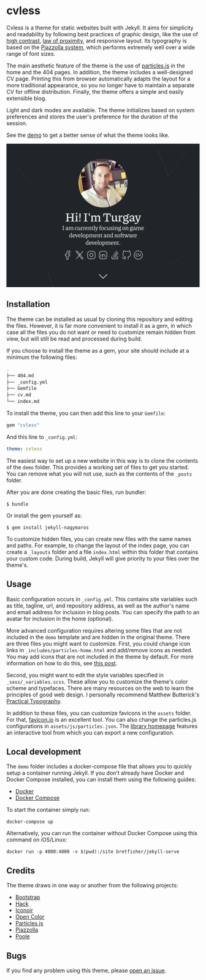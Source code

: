 # cvless

Cvless is a theme for static websites built with Jekyll. It aims for simplicity and readability by following best practices of graphic design, like the use of [high contrast](https://www.contrastrebellion.com), [law of proximity](https://lawsofux.com/law-of-proximity), and responsive layout. Its typography is based on the [Piazzolla system](https://piazzolla.huertatipografica.com/), which performs extremely well over a wide range of font sizes.

The main aesthetic feature of the theme is the use of [particles.js](https://vincentgarreau.com/particles.js/) in the home and the 404 pages. In addition, the theme includes a well-designed CV page. Printing this from browser automatically adapts the layout for a more traditional appearance, so you no longer have to maintain a separate CV for offline distribution. Finally, the theme offers a simple and easily extensible blog.

Light and dark modes are available. The theme initializes based on system preferences and stores the user's preference for the duration of the session.

See the [demo](https://trgysvc.github.io/) to get a better sense of what the theme looks like.

![](https://github.com/trgysvc/trgysvc.github.io/blob/3eeef69e613630552012626f88e2e12dbeccbad9/screenshot.png)

## Installation

The theme can be installed as usual by cloning this repository and editing the files. However, it is far more convenient to install it as a gem, in which case all the files you do not want or need to customize remain hidden from view, but will still be read and processed during build.

If you choose to install the theme as a gem, your site should include at a minimum the following files:

```bash
.
├── 404.md
├── _config.yml
├── Gemfile
├── cv.md
└── index.md
```

To install the theme, you can then add this line to your `Gemfile`:

```ruby
gem "cvless"
```

And this line to `_config.yml`:

```yaml
theme: cvless
```

The easiest way to set up a new website in this way is to clone the contents of the `demo` folder. This provides a working set of files to get you started. You can remove what you will not use, such as the contents of the `_posts` folder.

After you are done creating the basic files, run bundler:

    $ bundle

Or install the gem yourself as:

    $ gem install jekyll-nagymaros

To customize hidden files, you can create new files with the same names and paths. For example, to change the layout of the index page, you can create a `_layouts` folder and a file `index.html` within this folder that contains your custom code. During build, Jekyll will give priority to your files over the theme's.

## Usage

Basic configuration occurs in `_config.yml`. This contains site variables such as title, tagline, url, and repository address, as well as the author's name and email address for inclusion in blog posts. You can specify the path to an avatar for inclusion in the home (optional).

More advanced configuration requires altering some files that are not included in the `demo` template and are hidden in the original theme. There are three files you might want to customize. First, you could change icon links in `_includes/particles-home.html` and add/remove icons as needed. You may add icons that are not included in the theme by default. For more information on how to do this, see [this post](https://piazzai.github.io/cvless/2022/08/01/on-the-use-of-icons/).

Second, you might want to edit the style variables specified in `_sass/_variables.scss`. These allow you to customize the theme's color scheme and typefaces. There are many resources on the web to learn the principles of good web design. I personally recommend Matthew Butterick's [Practical Typography](https://practicaltypography.com/websites.html).

In addition to these files, you can customize favicons in the `assets` folder. For that, [favicon.io](https://favicon.io/) is an excellent tool. You can also change the particles.js configurations in `assets/js/particles.json`. The [library homepage](https://vincentgarreau.com/particles.js/) features an interactive tool from which you can export a new configuration.

## Local development

The `demo` folder includes a docker-compose file that allows you to quickly setup a container running Jekyll. If you don't already have Docker and Docker Compose installed, you can install them using the following guides:

* [Docker](https://docs.docker.com/get-docker/)
* [Docker Compose](https://docs.docker.com/compose/install/)

To start the container simply run:

```
docker-compose up
```

Alternatively, you can run the container without Docker Compose using this command on iOS/Linux:

```
docker run -p 4000:4000 -v $(pwd):/site bretfisher/jekyll-serve
```

## Credits

The theme draws in one way or another from the following projects:

-   [Bootstrap](https://getbootstrap.com/)
-   [Hack](https://sourcefoundry.org/hack/)
-   [Iconoir](https://iconoir.com/)
-   [Open Color](https://yeun.github.io/open-color/)
-   [Particles.js](https://vincentgarreau.com/particles.js/)
-   [Piazzolla](https://piazzolla.huertatipografica.com/)
-   [Poole](https://getpoole.com/)

## Bugs

If you find any problem using this theme, please [open an issue](https://github.com/piazzai/cvless/issues).
